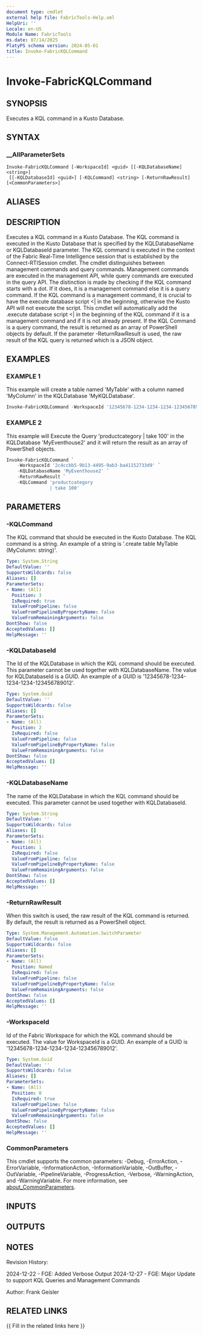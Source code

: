 ```yaml
---
document type: cmdlet
external help file: FabricTools-Help.xml
HelpUri: ''
Locale: en-US
Module Name: FabricTools
ms.date: 07/14/2025
PlatyPS schema version: 2024-05-01
title: Invoke-FabricKQLCommand
---
```


# Invoke-FabricKQLCommand

## SYNOPSIS

Executes a KQL command in a Kusto Database.

## SYNTAX

### __AllParameterSets

```
Invoke-FabricKQLCommand [-WorkspaceId] <guid> [[-KQLDatabaseName] <string>]
 [[-KQLDatabaseId] <guid>] [-KQLCommand] <string> [-ReturnRawResult] [<CommonParameters>]
```

## ALIASES

## DESCRIPTION

Executes a KQL command in a Kusto Database.
The KQL command is executed in the Kusto Database that is specified by the KQLDatabaseName or KQLDatabaseId parameter.
The KQL command is executed in the context of the Fabric Real-Time Intelligence session that is established by the Connect-RTISession cmdlet.
The cmdlet distinguishes between management commands and query commands.
Management commands are executed in the management API, while query commands are executed in the query API.
The distinction is made by checking if the KQL command starts with a dot.
If it does, it is a management command else it is a query command.
If the KQL command is a management command, it is crucial to have the execute database script <| in the beginning, otherwise the Kusto API will not execute the script.
This cmdlet will automatically add the .execute database script <| in the beginning of the KQL command if it is a management command and if it is not already present.
If the KQL Command is a query command, the result is returned as an array of PowerShell objects by default.
If the parameter -ReturnRawResult is used, the raw result of the KQL query is returned which is a JSON object.

## EXAMPLES

### EXAMPLE 1

This example will create a table named 'MyTable' with a column named 'MyColumn' in the KQLDatabase 'MyKQLDatabase'.

```powershell
Invoke-FabricKQLCommand -WorkspaceId '12345678-1234-1234-1234-123456789012' -KQLDatabaseName 'MyKQLDatabase'-KQLCommand '.create table MyTable (MyColumn: string)
```

### EXAMPLE 2

This example will Execute the Query 'productcategory | take 100' in the KQLDatabase 'MyEventhouse2' and it will return the result as an array of PowerShell objects.

```powershell
Invoke-FabricKQLCommand `
    -WorkspaceId '2c4ccbb5-9b13-4495-9ab3-ba41152733d9' `
    -KQLDatabaseName 'MyEventhouse2' `
    -ReturnRawResult `
    -KQLCommand 'productcategory
                | take 100'
```

## PARAMETERS

### -KQLCommand

The KQL command that should be executed in the Kusto Database.
The KQL command is a string.
An example of a string is '.create table MyTable (MyColumn: string)'.

```yaml
Type: System.String
DefaultValue: ''
SupportsWildcards: false
Aliases: []
ParameterSets:
- Name: (All)
  Position: 3
  IsRequired: true
  ValueFromPipeline: false
  ValueFromPipelineByPropertyName: false
  ValueFromRemainingArguments: false
DontShow: false
AcceptedValues: []
HelpMessage: ''
```

### -KQLDatabaseId

The Id of the KQLDatabase in which the KQL command should be executed.
This parameter cannot be used together with KQLDatabaseName.
The value for KQLDatabaseId is a GUID.
An example of a GUID is '12345678-1234-1234-1234-123456789012'.

```yaml
Type: System.Guid
DefaultValue: ''
SupportsWildcards: false
Aliases: []
ParameterSets:
- Name: (All)
  Position: 2
  IsRequired: false
  ValueFromPipeline: false
  ValueFromPipelineByPropertyName: false
  ValueFromRemainingArguments: false
DontShow: false
AcceptedValues: []
HelpMessage: ''
```

### -KQLDatabaseName

The name of the KQLDatabase in which the KQL command should be executed.
This parameter cannot be used together with KQLDatabaseId.

```yaml
Type: System.String
DefaultValue: ''
SupportsWildcards: false
Aliases: []
ParameterSets:
- Name: (All)
  Position: 1
  IsRequired: false
  ValueFromPipeline: false
  ValueFromPipelineByPropertyName: false
  ValueFromRemainingArguments: false
DontShow: false
AcceptedValues: []
HelpMessage: ''
```

### -ReturnRawResult

When this switch is used, the raw result of the KQL command is returned.
By default, the result is returned as
a PowerShell object.

```yaml
Type: System.Management.Automation.SwitchParameter
DefaultValue: False
SupportsWildcards: false
Aliases: []
ParameterSets:
- Name: (All)
  Position: Named
  IsRequired: false
  ValueFromPipeline: false
  ValueFromPipelineByPropertyName: false
  ValueFromRemainingArguments: false
DontShow: false
AcceptedValues: []
HelpMessage: ''
```

### -WorkspaceId

Id of the Fabric Workspace for which the KQL command should be executed.
The value for WorkspaceId is a GUID.
An example of a GUID is '12345678-1234-1234-1234-123456789012'.

```yaml
Type: System.Guid
DefaultValue: ''
SupportsWildcards: false
Aliases: []
ParameterSets:
- Name: (All)
  Position: 0
  IsRequired: true
  ValueFromPipeline: false
  ValueFromPipelineByPropertyName: false
  ValueFromRemainingArguments: false
DontShow: false
AcceptedValues: []
HelpMessage: ''
```

### CommonParameters

This cmdlet supports the common parameters: -Debug, -ErrorAction, -ErrorVariable,
-InformationAction, -InformationVariable, -OutBuffer, -OutVariable, -PipelineVariable,
-ProgressAction, -Verbose, -WarningAction, and -WarningVariable. For more information, see
[about_CommonParameters](https://go.microsoft.com/fwlink/?LinkID=113216).

## INPUTS

## OUTPUTS

## NOTES

Revision History:

2024-12-22 - FGE: Added Verbose Output
2024-12-27 - FGE: Major Update to support KQL Queries and Management Commands

Author: Frank Geisler

## RELATED LINKS

{{ Fill in the related links here }}

